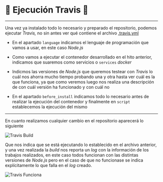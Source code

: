 


# :scroll: Ejecución Travis :scroll:

---

Una vez ya instalado todo lo necesario y preparado el repositorio, podemos ejecutar *Travis,* no sin antes ver qué contiene el archivo [.travis.yml]()

 - En el apartado `language` indicamos el lenguaje de programación que vamos a usar, en este caso *Node.js*

- Como vamos a ejecutar el contenedor desarrollado en el hito anterior, indicamos que suaremos como servicios o `services` *docker*

- Indicmos las versiones de *Node.js* que queremos testear con *Travis* lo cuál nos ahorra mucho tiempo probando una y otra hasta ver cuál es la que funciona, ya que como veremos luego nos realiza una descripción de con cuál versión ha funcionado y con cuál no

- En el apartado `before_install` indicamos todo lo necesario antes de realizar la ejecución del contenedor y finalmente en `script` establecemos la ejecución del mismo

---

En cuanto realizamos cualquier cambio en el repositorio aparecerá lo siguiente

![Travis Build](https://github.com/LCinder/Order-n-Go/blob/master/docs/img/travisBuild.PNG)

Que nos indica que se está ejecutando lo establecido en el archivo anterior, y una vez realizada la *build* nos reporta un *log* con la información de los trabajos realizados, en este caso todos funcionan con las distintas versiones de *Node.js* pero en el caso de que no funcionase se indica explícitamente lo que falla en el *log* creado.

![Travis Funciona](https://github.com/LCinder/Order-n-Go/blob/master/docs/img/travisBuildFunciona.PNG)







